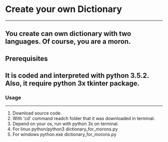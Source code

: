 # Create your own Dictionary
-----------------------------------------------------
You create can own dictionary with two languages.
Of course, you are a moron.
-----------------------------------------------------
## Prerequisites
It is coded and interpreted with python 3.5.2.
Also, it require python 3x tkinter package.
------------------------------------------------------
### Usage
------------------------------------------------------
1. Download source code.
2. With 'cd' command readch folder that it was downloaded in terminal.
3. Depend on your os, run with python 3x on terminal.
4. For linux python/python3 dictionary_for_morons.py
5. For windows python.exe dictionary_for_morons.py

